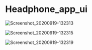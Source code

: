 # Headphone_app_ui

![Screenshot_20200919-132313](https://user-images.githubusercontent.com/50584809/98021702-724a6200-1e26-11eb-87b6-92742097da49.jpg)









![Screenshot_20200919-132315](https://user-images.githubusercontent.com/50584809/98021714-75455280-1e26-11eb-8509-48a4d022d724.jpg)








![Screenshot_20200919-132319](https://user-images.githubusercontent.com/50584809/98021717-75dde900-1e26-11eb-82ed-99c09898939f.jpg)
